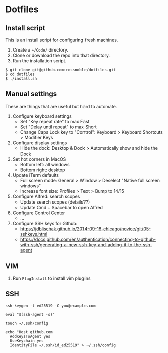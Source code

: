 # Dotfiles

## Install script

This is an install script for configuring fresh machines.

1. Create a `~/Code/` directory.
2. Clone or download the repo into that directory. 
3. Run the installation script.

```
$ git clone git@github.com:rossnoble/dotfiles.git
$ cd dotfiles
$ ./install.sh
```

## Manual settings

These are things that are useful but hard to automate.

1. Configure keyboard settings
   - Set "Key repeat rate" to max Fast
   - Set "Delay until repeat" to max Short
   - Change Caps Lock key to "Control": Keyboard > Keyboard Shortcuts > Modifier Keys
2. Configure display settings
   - Hide the dock: Desktop & Dock > Automatically show and hide the Dock
3. Set hot corners in MacOS
   - Bottom left: all windows
   - Bottom right: desktop
4. Update iTerm defaults
   - Full screen mode: General > Window > Deselect "Native full screen windows"
   - Increase font size: Profiles > Text > Bump to 14/15
5. Configure Alfred: search scopes
   - Update search scopes (details??)
   - Update Cmd + Spacebar to open Alfred
6. Configure Control Center
   - ...
7. Configure SSH keys for Github:
   - https://jdblischak.github.io/2014-09-18-chicago/novice/git/05-sshkeys.html
   - https://docs.github.com/en/authentication/connecting-to-github-with-ssh/generating-a-new-ssh-key-and-adding-it-to-the-ssh-agent

## VIM

1. Run `PlugInstall` to install vim plugins

## SSH

```
ssh-keygen -t ed25519 -C you@example.com
```

```
eval "$(ssh-agent -s)"
```

```
touch ~/.ssh/config

echo "Host github.com
  AddKeysToAgent yes
  UseKeychain yes
  IdentityFile ~/.ssh/id_ed25519" > ~/.ssh/config
```
